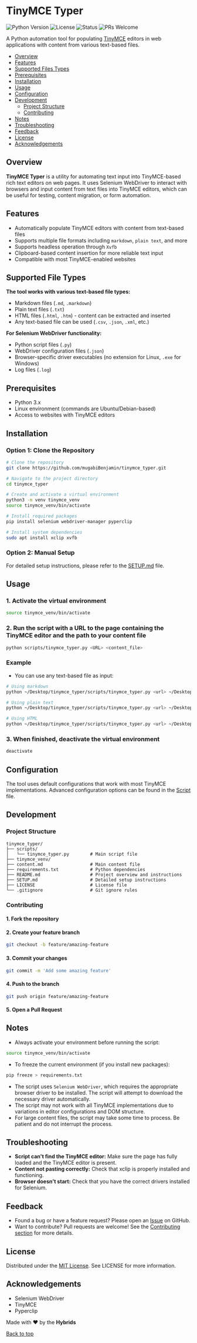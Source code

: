 # TinyMCE Typer

![Python Version](https://img.shields.io/badge/Python-3.10%2B-blue?style=flat-square&logo=python)
![License](https://img.shields.io/github/license/mugabiBenjamin/tinymce_typer?style=flat-square)
![Status](https://img.shields.io/badge/status-active-success?style=flat-square)
![PRs Welcome](https://img.shields.io/badge/PRs-welcome-brightgreen?style=flat-square&logo=github)

A Python automation tool for populating [TinyMCE](https://www.tiny.cloud/) editors in web applications with content from various text-based files.

- [Overview](#overview)
- [Features](#features)
- [Supported Files Types](#supported-file-types)
- [Prerequisites](#prerequisites)
- [Installation](#installation)
- [Usage](#usage)
- [Configuration](#configuration)
- [Development](#development)
  - [Project Structure](#project-structure)
  - [Contributing](#contributing)
- [Notes](#notes)
- [Troubleshooting](#troubleshooting)
- [Feedback](#feedback)
- [License](#license)
- [Acknowledgements](#acknowledgements)

## Overview

**TinyMCE Typer** is a utility for automating text input into TinyMCE-based rich text editors on web pages. It uses Selenium WebDriver to interact with browsers and input content from text files into TinyMCE editors, which can be useful for testing, content migration, or form automation.

## Features

- Automatically populate TinyMCE editors with content from text-based files
- Supports multiple file formats including `markdown`, `plain text`, and more
- Supports headless operation through `Xvfb`
- Clipboard-based content insertion for more reliable text input
- Compatible with most TinyMCE-enabled websites

## Supported File Types

**The tool works with various text-based file types:**

- Markdown files (`.md`, `.markdown`)
- Plain text files (`.txt`)
- HTML files (`.html`, `.htm`) - content can be extracted and inserted
- Any text-based file can be used (`.csv`, `.json`, `.xml`, etc.)

**For Selenium WebDriver functionality:**

- Python script files (`.py`)
- WebDriver configuration files (`.json`)
- Browser-specific driver executables (no extension for Linux, `.exe` for Windows)
- Log files (`.log`)

## Prerequisites

- Python 3.x
- Linux environment (commands are Ubuntu/Debian-based)
- Access to websites with TinyMCE editors

## Installation

### Option 1: Clone the Repository

```bash
# Clone the repository
git clone https://github.com/mugabiBenjamin/tinymce_typer.git

# Navigate to the project directory
cd tinymce_typer

# Create and activate a virtual environment
python3 -m venv tinymce_venv
source tinymce_venv/bin/activate

# Install required packages
pip install selenium webdriver-manager pyperclip

# Install system dependencies
sudo apt install xclip xvfb
```

### Option 2: Manual Setup

For detailed setup instructions, please refer to the [SETUP.md](SETUP.md) file.

## Usage

### 1. Activate the virtual environment

```bash
source tinymce_venv/bin/activate
```

### 2. Run the script with a URL to the page containing the TinyMCE editor and the path to your content file

```bash
python scripts/tinymce_typer.py <URL> <content_file>
```

### Example

- You can use any text-based file as input:

```bash
# Using markdown
python ~/Desktop/tinymce_typer/scripts/tinymce_typer.py <url> ~/Desktop/tinymce_typer/content.md

# Using plain text
python ~/Desktop/tinymce_typer/scripts/tinymce_typer.py <url> ~/Desktop/tinymce_typer/content.txt

# Using HTML
python ~/Desktop/tinymce_typer/scripts/tinymce_typer.py <url> ~/Desktop/tinymce_typer/content.html
```

### 3. When finished, deactivate the virtual environment

```bash
deactivate
```

## Configuration

The tool uses default configurations that work with most TinyMCE implementations. Advanced configuration options can be found in the [Script](scripts/tinymce_typer.py) file.

## Development

### Project Structure

```plaintext
tinymce_typer/
├── scripts/
│   └── tinymce_typer.py        # Main script file
├── tinymce_venv/
├── content.md                  # Main content file
├── requirements.txt            # Python dependencies
├── README.md                   # Project overview and instructions
├── SETUP.md                    # Detailed setup instructions
├── LICENSE                     # License file
└── .gitignore                  # Git ignore rules
```

### Contributing

#### 1. Fork the repository

#### 2. Create your feature branch

```bash
git checkout -b feature/amazing-feature
```

#### 3. Commit your changes

```bash
git commit -m 'Add some amazing feature'
```

#### 4. Push to the branch

```bash
git push origin feature/amazing-feature
```

#### 5. Open a Pull Request

## Notes

- Always activate your environment before running the script:

```bash
source tinymce_venv/bin/activate
```

- To freeze the current environment (if you install new packages):

```bash
pip freeze > requirements.txt
```

- The script uses `Selenium WebDriver`, which requires the appropriate browser driver to be installed. The script will attempt to download the necessary driver automatically.
- The script may not work with all TinyMCE implementations due to variations in editor configurations and DOM structure.
- For large content files, the script may take some time to process. Be patient and do not interrupt the process.

## Troubleshooting

- **Script can't find the TinyMCE editor:** Make sure the page has fully loaded and the TinyMCE editor is present.
- **Content not pasting correctly:** Check that xclip is properly installed and functioning.
- **Browser doesn't start:** Check that you have the correct drivers installed for Selenium.

## Feedback

- Found a bug or have a feature request? Please open an [Issue](https://github.com/mugabiBenjamin/tinymce_typer/issues) on GitHub.
- Want to contribute? Pull requests are welcome! See the [Contributing section](#contributing) for more details.

## License

Distributed under the [MIT License](LICENSE). See LICENSE for more information.

## Acknowledgements

- Selenium WebDriver
- TinyMCE
- Pyperclip

Made with ❤️ by the **Hybrids**

[Back to top](#tinymce-typer)
